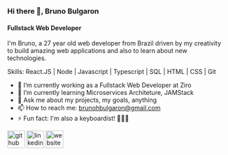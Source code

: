 ### Hi there 👋, Bruno Bulgaron
#### Fullstack Web Developer

I'm Bruno, a 27 year old web developer from Brazil driven by my creativity to build amazing web applications and also to learn about new technologies.

Skills: React.JS | Node | Javascript | Typescript | SQL | HTML | CSS | Git

- 🔭 I’m currently working as a Fullstack Web Developer at Ziro
- 🌱 I’m currently learning Microservices Architeture, JAMStack 
- 💬 Ask me about my projects, my goals, anything
- 📫 How to reach me: brunohbulgaron@gmail.com 
- ⚡ Fun fact: I'm also a keyboardist! 🎹🤘🏻 


[<img src='https://cdn.jsdelivr.net/npm/simple-icons@3.0.1/icons/github.svg' alt='github' height='40'>](https://github.com/brunobulgaron)  [<img src='https://cdn.jsdelivr.net/npm/simple-icons@3.0.1/icons/linkedin.svg' alt='linkedin' height='40'>](https://www.linkedin.com/in/brunobulgaron/)  [<img src='https://cdn.jsdelivr.net/npm/simple-icons@3.0.1/icons/icloud.svg' alt='website' height='40'>](https://brunobulgaron.netlify.app/)  
